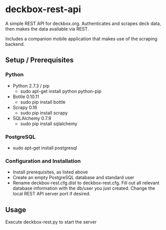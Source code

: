 # deckbox-rest-api #

A simple REST API for deckbox.org.  Authenticates and scrapes deck data, then makes the data available via REST.

Includes a companion mobile application that makes use of the scraping backend.

## Setup / Prerequisites ##

### Python ###
* Python 2.7.3 / pip
    * sudo apt-get install python python-pip
* Bottle 0.10.11
    * sudo pip install bottle
* Scrapy 0.16
    * sudo pip install scrapy
* SQLAlchemy 0.7.9
    * sudo pip install sqlalchemy

### PostgreSQL ###
* sudo apt-get install postgresql

### Configuration and Installation ###
* Install prerequisites, as listed above
* Create an empty PostgreSQL database and standard user
* Rename deckbox-rest.cfg.dist to deckbox-rest.cfg.  Fill out all relevant database information with the db/user you just created.  Change the local REST API server port if desired.

## Usage ##

Execute deckbox-rest.py to start the server